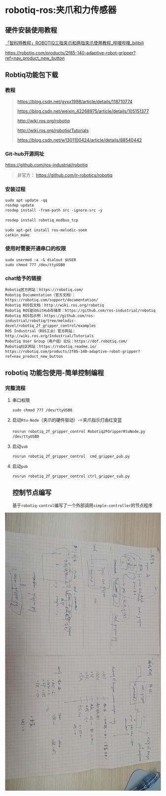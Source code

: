 # robotiq-ros:夹爪和力传感器
## 硬件安装使用教程

[「智科特教程」ROBOTIQ三指夹爪和两指夹爪使用教程_哔哩哔哩_bilibili](https://www.bilibili.com/video/BV1Yz411v7x1?spm_id_from=333.1007.top_right_bar_window_custom_collection.content.click)

https://robotiq.com/products/2f85-140-adaptive-robot-gripper?ref=nav_product_new_button

## Robtiq功能包下载

### 教程

> https://blog.csdn.net/gyxx1998/article/details/118710774
>
> https://blog.csdn.net/weixin_42268975/article/details/105151377
>
> http://wiki.ros.org/robotiq
>
> http://wiki.ros.org/robotiq/Tutorials
>
> https://blog.csdn.net/w1301100424/article/details/88540442

### Git-hub开源网址

https://github.com/ros-industrial/robotiq
>非官方：
https://github.com/jr-robotics/robotiq

### 安装过程
```shell
sudo apt update -qq
rosdep update
rosdep install -from-path src -ignore-src -y

rosdep install robotiq_modbus_tcp

sudo apt-get install ros-melodic-soem
catkin_make
```

### 使用时需要开通串口的权限
```shell
sudo usermod -a -G dialout $USER
sudo chmod 777 /dev/ttyUSB0
```

### chat给予的链接

```
Robotiq官方网站：https://robotiq.com/
Robotiq Documentation（官方文档）：https://robotiq.com/support/documentation/
Robotiq ROS包文档：http://wiki.ros.org/robotiq
Robotiq ROS驱动GitHub存储库：https://github.com/ros-industrial/robotiq
Robotiq ROS包示例：https://github.com/ros-industrial/robotiq/tree/melodic-devel/robotiq_2f_gripper_control/examples
ROS Industrial（ROS工业）官方网站：http://wiki.ros.org/Industrial/Tutorials
Robotiq User Group（用户组）论坛：https://dof.robotiq.com/
Robotiq社区网站：https://robotiq.readme.io/
https://robotiq.com/products/2f85-140-adaptive-robot-gripper?ref=nav_product_new_button
```

## robotiq 功能包使用-简单控制编程

### 完整流程

1. 串口权限

   ```shell
   sudo chmod 777 /dev/ttyUSB0
   ```

   

2. 启动`Rtu-Node`（夹爪的硬件驱动）-:star:夹爪指示灯由红变蓝

   ```shell
   rosrun robotiq_2f_gripper_control Robotiq2FGripperRtuNode.py /dev/ttyUSB0
   ```

3. 启动`sub`

   ```shell
   rosrun robotiq_2f_gripper_control  cmd_gripper_pub.py
   ```

4. 启动`pub`

   ```shell
   rosrun robotiq_2f_gripper_control ctrl_gripper_sub.py
   ```

   ## 控制节点编写

   基于`robotiq-control`编写了一个外部调用`simple-controller`的节点程序

![robotiq-节点通讯相关程序及参数图片](../../../assets/43_robotiq-节点通讯相关程序及参数图片.jpg)
